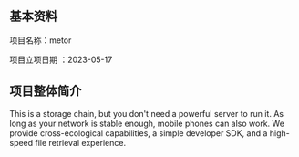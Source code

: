 ## 基本资料

项目名称：metor

项目立项日期 ：2023-05-17

## 项目整体简介

This is a storage chain, but you don't need a powerful server to run it. As long as your network is stable enough, mobile phones can also work. We provide cross-ecological capabilities, a simple developer SDK, and a high-speed file retrieval experience.